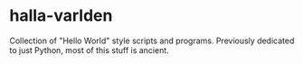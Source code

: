 # halla-varlden

Collection of "Hello World" style scripts and programs. Previously dedicated to just Python, most of this stuff is ancient. 


